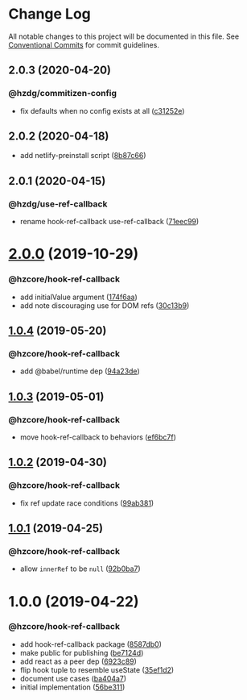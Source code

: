 # Change Log

All notable changes to this project will be documented in this file.
See [Conventional Commits](https://conventionalcommits.org) for commit guidelines.

## 2.0.3 (2020-04-20)


### @hzdg/commitizen-config

* fix defaults when no config exists at all ([c31252e](https://github.com/hzdg/hz-core/commit/c31252e))


## 2.0.2 (2020-04-18)


* add netlify-preinstall script ([8b87c66](https://github.com/hzdg/hz-core/commit/8b87c66))


## 2.0.1 (2020-04-15)


### @hzdg/use-ref-callback

* rename hook-ref-callback use-ref-callback ([71eec99](https://github.com/hzdg/hz-core/commit/71eec99))


# [2.0.0](https://github.com/hzdg/hz-core/compare/@hzcore/hook-ref-callback@1.0.4...@hzcore/hook-ref-callback@2.0.0) (2019-10-29)


### @hzcore/hook-ref-callback

* add initialValue argument ([174f6aa](https://github.com/hzdg/hz-core/commit/174f6aa))
* add note discouraging use for DOM refs ([30c13b9](https://github.com/hzdg/hz-core/commit/30c13b9))


## [1.0.4](https://github.com/hzdg/hz-core/compare/@hzcore/hook-ref-callback@1.0.3...@hzcore/hook-ref-callback@1.0.4) (2019-05-20)


### @hzcore/hook-ref-callback

* add @babel/runtime dep ([94a23de](https://github.com/hzdg/hz-core/commit/94a23de))


## [1.0.3](https://github.com/hzdg/hz-core/compare/@hzcore/hook-ref-callback@1.0.2...@hzcore/hook-ref-callback@1.0.3) (2019-05-01)


### @hzcore/hook-ref-callback

* move hook-ref-callback to behaviors ([ef6bc7f](https://github.com/hzdg/hz-core/commit/ef6bc7f))


## [1.0.2](https://github.com/hzdg/hz-core/compare/@hzcore/hook-ref-callback@1.0.1...@hzcore/hook-ref-callback@1.0.2) (2019-04-30)


### @hzcore/hook-ref-callback

* fix ref update race conditions ([99ab381](https://github.com/hzdg/hz-core/commit/99ab381))


## [1.0.1](https://github.com/hzdg/hz-core/compare/@hzcore/hook-ref-callback@1.0.0...@hzcore/hook-ref-callback@1.0.1) (2019-04-25)


### @hzcore/hook-ref-callback

* allow `innerRef` to be `null` ([92b0ba7](https://github.com/hzdg/hz-core/commit/92b0ba7))


# 1.0.0 (2019-04-22)


### @hzcore/hook-ref-callback

* add hook-ref-callback package ([8587db0](https://github.com/hzdg/hz-core/commit/8587db0))
* make public for publishing ([be7124d](https://github.com/hzdg/hz-core/commit/be7124d))
* add react as a peer dep ([6923c89](https://github.com/hzdg/hz-core/commit/6923c89))
* flip hook tuple to resemble useState ([35ef1d2](https://github.com/hzdg/hz-core/commit/35ef1d2))
* document use cases ([ba404a7](https://github.com/hzdg/hz-core/commit/ba404a7))
* initial implementation ([56be311](https://github.com/hzdg/hz-core/commit/56be311))
